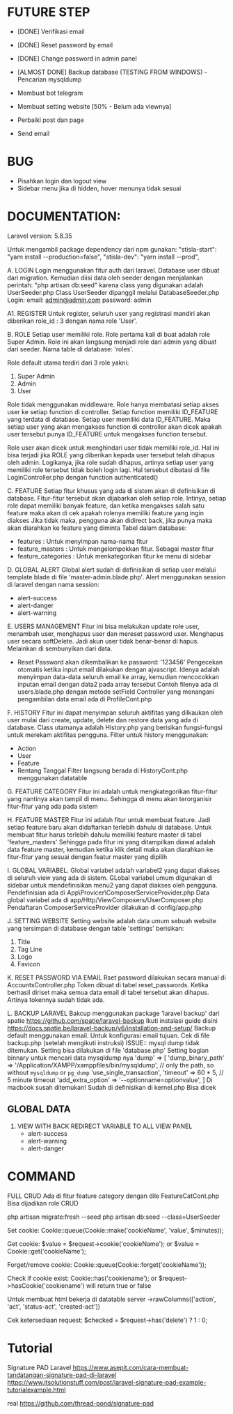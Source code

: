 # FUTURE STEP
+ [DONE] Verifikasi email 
+ [DONE] Reset password by email
+ [DONE] Change password in admin panel
+ [ALMOST DONE] Backup database (TESTING FROM WINDOWS) - Pencarian mysqldump
+ Membuat bot telegram
+ Membuat setting website [50% - Belum ada viewnya]
+ Perbaiki post dan page

+ Send email

# BUG
+ Pisahkan login dan logout view
+ Sidebar menu jika di hidden, hover menunya tidak sesuai



# DOCUMENTATION:

Laravel version: 5.8.35

Untuk mengambil package dependency dari npm gunakan:
"stisla-start": "yarn install --production=false",
"stisla-dev": "yarn install --prod",

A. LOGIN
Login menggunakan fitur auth dari laravel. Database user dibuat dari migration. Kemudian diisi data oleh seeder dengan menjalankan perintah:
"php artisan db:seed"  karena class yang digunakan adalah UserSeeder.php
Class UserSeeder dipanggil melalui DatabaseSeeder.php
Login:
email: admin@admin.com
password: admin

A1. REGISTER
Untuk register, seluruh user yang registrasi mandiri akan diberikan role_id : 3 dengan nama role 'User'.


B. ROLE
Setiap user memiliki role. Role pertama kali di buat adalah role Super Admin. Role ini akan langsung menjadi role dari admin yang dibuat dari seeder.
Nama table di database: 'roles'.

Role default utama terdiri dari 3 role yakni:
1. Super Admin
2. Admin
3. User

Role tidak menggunakan middleware. Role hanya membatasi setiap akses user ke setiap function di controller.
Setiap function memiliki ID_FEATURE yang terdata di database. Setiap user memiliki data ID_FEATURE. 
Maka setiap user yang akan mengakses function di controller akan dicek apakah user tersebut punya ID_FEATURE untuk mengakses function tersebut.

Role user akan dicek untuk menghindari user tidak memiliki role_id. Hal ini bisa terjadi jika ROLE yang diberikan kepada user tersebut
telah dihapus oleh admin. Logikanya, jika role sudah dihapus, artinya setiap user yang memiliki role tersebut tidak boleh login lagi.
Hal tersebut dibatasi di file LoginController.php dengan function authenticated()

C. FEATURE
Setiap fitur khusus yang ada di sistem akan di definisikan di database. Fitur-fitur tersebut akan dijabarkan oleh setiap role.
Intinya, setiap role dapat memiliki banyak feature, dan ketika mengakses salah satu feature maka akan di cek apakah rolenya memiliki feature yang ingin diakses
Jika tidak maka, pengguna akan didirect back, jika punya maka akan diarahkan ke feature yang diminta
Tabel dalam database:
+ features : Untuk menyimpan nama-nama fitur
+ feature_masters : Untuk mengelompokkan fitur. Sebagai master fitur
+ feature_categories : Untuk menkategorikan fitur ke menu di sidebar

D. GLOBAL ALERT
Global alert sudah di definisikan di setiap user melalui template blade di file 'master-admin.blade.php'.
Alert menggunakan session di laravel dengan nama session:
+ alert-success
+ alert-danger
+ alert-warning

E. USERS MANAGEMENT
Fitur ini bisa melakukan update role user, menambah user, menghapus user dan mereset password user.
Menghapus user secara softDelete. Jadi akun user tidak benar-benar di hapus. Melainkan di sembunyikan dari data.
+ Reset Password akan dikembalikan ke password: '123456'
Pengecekan otomatis ketika input email dilakukan dengan ajvascript.
Idenya adalah menyimpan data-data seluruh email ke array, kemudian mencocokkan inputan email dengan data2 pada array tersebut
Contoh filenya ada di users.blade.php dengan metode setField
Controller yang menangani pengambilan data email ada di ProfileCont.php

F. HISTORY
Fitur ini dapat menyimpan seluruh aktifitas yang dilkaukan oleh user mulai dari create, update, delete dan restore data yang ada di database.
Class utamanya adalah History.php yang berisikan fungsi-fungsi untuk merekam aktifitas pengguna.
Filter untuk history menggunakan:
+ Action
+ User
+ Feature
+ Rentang Tanggal
Filter langsung berada di HistoryCont.php menggunakan datatable

G. FEATURE CATEGORY
Fitur ini adalah untuk mengkategorikan fitur-fitur yang nantinya akan tampil di menu. Sehingga di menu akan terorganisir
fitur-fitur yang ada pada sistem

H. FEATURE MASTER
Fitur ini adalah fitur untuk membuat feature. Jadi setiap feature baru akan didaftarkan terlebih dahulu di database.
Untuk membuat fitur harus terlebih dahulu memiliki feature master di tabel 'feature_masters'
Sehingga pada fitur ini yang ditampilkan diawal adalah data feature master, kemudian ketika klik detail
maka akan diarahkan ke fitur-fitur yang sesuai dengan featur master yang dipilih

I. GLOBAL VARIABEL.
Global variabel adalah variabel2 yang dapat diakses di seluruh view yang ada di sistem.
GLobal variabel umum digunakan di sidebar untuk mendefinisikan menu2 yang dapat diakses oleh pengguna.
Pendefinisian ada di App\Provicer\ComposerServiceProvider.php
Data global variabel ada di app/Http/ViewComposers/UserComposer.php
Pendaftaran ComposerServiceProvider dilakukan di config/app.php

J. SETTING WEBSITE 
Setting website adalah data umum sebuah website yang tersimpan di database dengan table 'settings' berisikan:
1. Title
2. Tag Line
3. Logo
4. Favicon

K. RESET PASSWORD VIA EMAIL
Rset password dilakukan secara manual di AccountsController.php
Token dibuat di tabel reset_passwords. Ketika berhasil diriset maka semua data email di tabel tersebut akan dihapus. Artinya tokennya sudah tidak ada.

L. BACKUP LARAVEL 
Bakcup menggunakan package 'laravel backup' dari spatie 
https://github.com/spatie/laravel-backup
Ikuti instalasi guide disini https://docs.spatie.be/laravel-backup/v6/installation-and-setup/ 
Backup default menggunakan email. Untuk konfigurasi email tujuan. Cek di file backup.php (setelah mengikuti instruksi)
ISSUE:: mysql dump tidak ditemukan. Setting bisa dilakukan di file 'database.php'
Setting bagian binnary untuk mencari data mysqldump nya
'dump' => [
    'dump_binary_path' => '/Application/XAMPP/xamppfiles/bin/mysqldump', // only the path, so without `mysqldump` or `pg_dump`
    'use_single_transaction',
    'timeout' => 60 * 5, // 5 minute timeout
    'add_extra_option' => '--optionname=optionvalue',
]
Di macbook susah ditemukan!
Sudah di definisikan di kernel.php Bisa dicek


## GLOBAL DATA 

1. VIEW WITH BACK REDIRECT VARIABLE TO ALL VIEW PANEL
    + alert-success
    + alert-warning
    + alert-danger


# COMMAND
FULL CRUD Ada di fitur feature category dengan dile FeatureCatCont.php Bisa dijadikan role CRUD

php artisan migrate:fresh --seed
php artisan db:seed --class=UserSeeder

Set cookie: Cookie::queue(Cookie::make('cookieName', 'value', $minutes));

Get cookie: $value = $request->cookie('cookieName'); or $value = Cookie::get('cookieName');

Forget/remove cookie: Cookie::queue(Cookie::forget('cookieName'));

Check if cookie exist: Cookie::has('cookiename'); or $request->hasCookie('cookiename') will return true or false

Untuk membuat html bekerja di datatable server
->rawColumns(['action', 'act', 'status-act', 'created-act'])

Cek ketersediaan request:
$checked = $request->has('delete') ? 1 : 0;

# Tutorial
Signature PAD Laravel https://www.asepit.com/cara-membuat-tandatangan-signature-pad-di-laravel https://www.itsolutionstuff.com/post/laravel-signature-pad-example-tutorialexample.html

real 
https://github.com/thread-pond/signature-pad








